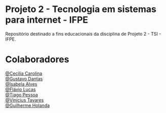 # Projeto 2 - Tecnologia em sistemas para internet - IFPE
Repositório destinado a fins educacionais da disciplina de  Projeto 2 - TSI - IFPE.

# Colaboradores
<a href="https://github.com/CeciliaCarol">@Cecilia Carolina<a/><br/>
<a href="https://github.com/Pancosta">@Gustavo Dantas<a/><br/>
<a href="https://github.com/Isabela-Alves">@Isabela Alves<a/><br/>
<a href="https://github.com/LukeVanHagen">@Flávio Lucas<a/><br/>
<a href="https://github.com/tiagopessoa35320">@Tiago Pessoa<a/><br/>
<a href="https://github.com/V1niciusTavares">@Vinícius Tavares<a/><br/>
<a href="https://github.com/GuilhermeH6">@Guilherme Holanda<a/>

